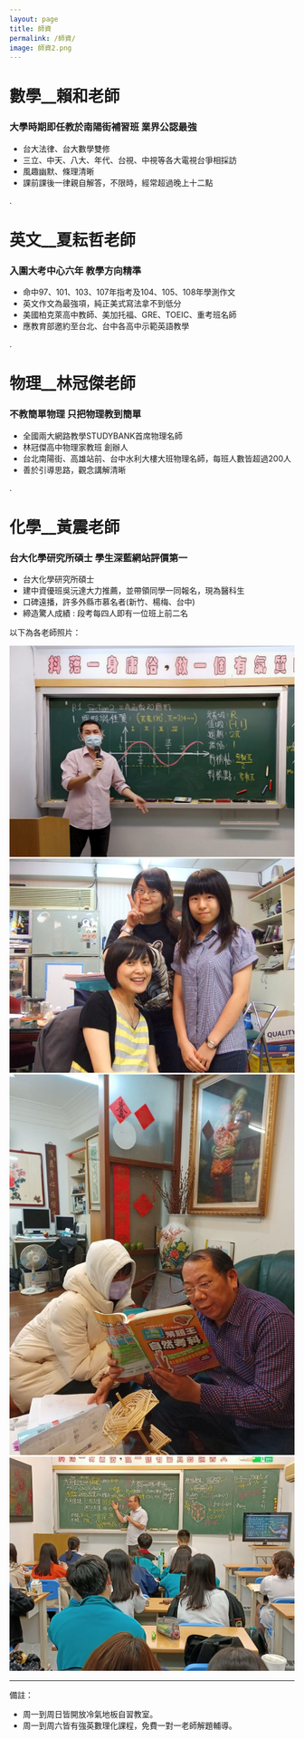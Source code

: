 ```yaml
---
layout: page
title: 師資
permalink: /師資/
image: 師資2.png
---
```


# 數學__賴和老師
### 大學時期即任教於南陽街補習班 業界公認最強
- 台大法律、台大數學雙修
- 三立、中天、八大、年代、台視、中視等各大電視台爭相採訪 
- 風趣幽默、條理清晰
- 課前課後一律親自解答，不限時，經常超過晚上十二點


.
# 英文__夏耘哲老師
### 入圍大考中心六年 教學方向精準
- 命中97、101、103、107年指考及104、105、108年學測作文
- 英文作文為最強項，純正美式寫法拿不到低分
- 美國柏克萊高中教師、美加托福、GRE、TOEIC、重考班名師
- 應教育部邀約至台北、台中各高中示範英語教學

.
# 物理__林冠傑老師
### 不教簡單物理 只把物理教到簡單
- 全國兩大網路教學STUDYBANK首席物理名師
- 林冠傑高中物理家教班 創辦人
- 台北南陽街、高雄站前、台中水利大樓大班物理名師，每班人數皆超過200人
- 善於引導思路，觀念講解清晰

.
# 化學__黃震老師
### 台大化學研究所碩士 學生深藍網站評價第一
- 台大化學研究所碩士
- 建中資優班吳沅達大力推薦，並帶領同學一同報名，現為醫科生
- 口碑遠播，許多外縣市慕名者(新竹、楊梅、台中)
- 締造驚人成績 : 段考每四人即有一位班上前二名


以下為各老師照片：

![課表](../images/賴和.jpg) 
![課表](../images/夏耘哲.jpg) 
![課表](../images/林冠傑.jpg) 
![課表](../images/黃震.jpg) 


---
備註：
- 周一到周日皆開放冷氣地板自習教室。
- 周一到周六皆有強英數理化課程，免費一對一老師解題輔導。